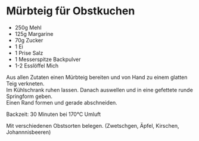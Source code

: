 # Mürbteig für Obstkuchen
* 250g Mehl
* 125g Margarine
* 70g Zucker
* 1 Ei
* 1 Prise Salz
* 1 Messerspitze Backpulver
* 1-2 Esslöffel Mich

Aus allen Zutaten einen Mürbteig bereiten und von Hand zu einem glatten Teig verkneten.  
Im Kühlschrank ruhen lassen. Danach auswellen und in eine gefettete runde Springform geben.  
Einen Rand formen und gerade abschneiden.

Backzeit: 30 Minuten bei 170°C Umluft

Mit verschiedenen Obstsorten belegen. (Zwetschgen, Äpfel, Kirschen, Johannnisbeeren)
